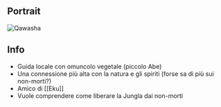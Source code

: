 ## Portrait
![Qawasha](https://static.wikia.nocookie.net/forgottenrealms/images/3/3c/Qawasha.jpg/revision/latest/top-crop/width/360/height/450?cb=20180211163616)

## Info
- Guida locale con omuncolo vegetale (piccolo Abe)
- Una connessione più alta con la natura e gli spiriti (forse sa di più sui non-morti?)
- Amico di [[Eku]]
- Vuole comprendere come liberare la Jungla dai non-morti